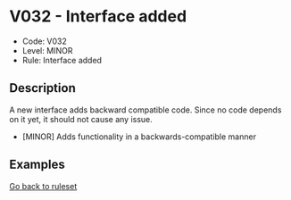 # V032 - Interface added

* Code: V032
* Level: MINOR
* Rule: Interface added

## Description

A new interface adds backward compatible code. Since no code depends on it yet, it should not cause any issue.

* [MINOR] Adds functionality in a backwards-compatible manner

## Examples

[Go back to ruleset](../README.md)